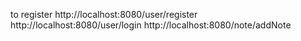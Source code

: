 to register
http://localhost:8080/user/register
http://localhost:8080/user/login
http://localhost:8080/note/addNote